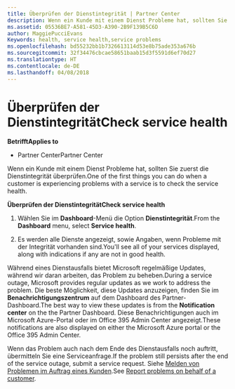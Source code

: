 ```yaml
---
title: Überprüfen der Dienstintegrität | Partner Center
description: Wenn ein Kunde mit einem Dienst Probleme hat, sollten Sie zuerst die Dienstintegrität überprüfen.
ms.assetid: 05536BE7-A581-45D3-A390-2B9F139B5C6D
author: MaggiePucciEvans
Keywords: health, service health,service problems
ms.openlocfilehash: bd55232bb1b7326613114d53e8b75ade353a676b
ms.sourcegitcommit: 32f34476cbcae58651baab15d3f5591d6ef70d27
ms.translationtype: HT
ms.contentlocale: de-DE
ms.lasthandoff: 04/08/2018
---
```

# <a name="check-service-health"></a><span data-ttu-id="c5eca-103">Überprüfen der Dienstintegrität</span><span class="sxs-lookup"><span data-stu-id="c5eca-103">Check service health</span></span>

**<span data-ttu-id="c5eca-104">Betrifft</span><span class="sxs-lookup"><span data-stu-id="c5eca-104">Applies to</span></span>**

-  <span data-ttu-id="c5eca-105">Partner Center</span><span class="sxs-lookup"><span data-stu-id="c5eca-105">Partner Center</span></span>

<span data-ttu-id="c5eca-106">Wenn ein Kunde mit einem Dienst Probleme hat, sollten Sie zuerst die Dienstintegrität überprüfen.</span><span class="sxs-lookup"><span data-stu-id="c5eca-106">One of the first things you can do when a customer is experiencing problems with a service is to check the service health.</span></span>

**<span data-ttu-id="c5eca-107">Überprüfen der Dienstintegrität</span><span class="sxs-lookup"><span data-stu-id="c5eca-107">Check service health</span></span>**

1.  <span data-ttu-id="c5eca-108">Wählen Sie im **Dashboard**-Menü die Option **Dienstintegrität**.</span><span class="sxs-lookup"><span data-stu-id="c5eca-108">From the **Dashboard** menu, select **Service health**.</span></span> 

2.  <span data-ttu-id="c5eca-109">Es werden alle Dienste angezeigt, sowie Angaben, wenn Probleme mit der Integrität vorhanden sind.</span><span class="sxs-lookup"><span data-stu-id="c5eca-109">You'll see all of your services displayed, along with indications if any are not in good health.</span></span> 

<span data-ttu-id="c5eca-110">Während eines Dienstausfalls bietet Microsoft regelmäßige Updates, während wir daran arbeiten, das Problem zu beheben.</span><span class="sxs-lookup"><span data-stu-id="c5eca-110">During a service outage, Microsoft provides regular updates as we work to address the problem.</span></span> <span data-ttu-id="c5eca-111">Die beste Möglichkeit, diese Updates anzuzeigen, finden Sie im **Benachrichtigungszentrum** auf dem Dashboard des Partner-Dashboard.</span><span class="sxs-lookup"><span data-stu-id="c5eca-111">The best way to view these updates is from the **Notification center** on the the Partner Dashboard.</span></span> <span data-ttu-id="c5eca-112">Diese Benachrichtigungen auch im Microsoft Azure-Portal oder im Office 395 Admin Center angezeigt.</span><span class="sxs-lookup"><span data-stu-id="c5eca-112">These notifications are also displayed on either the Microsoft Azure portal or the Office 395 Admin Center.</span></span>

<span data-ttu-id="c5eca-113">Wenn das Problem auch nach dem Ende des Dienstausfalls noch auftritt, übermitteln Sie eine Serviceanfrage.</span><span class="sxs-lookup"><span data-stu-id="c5eca-113">If the problem still persists after the end of the service outage, submit a service request.</span></span> <span data-ttu-id="c5eca-114">Siehe [Melden von Problemen im Auftrag eines Kunden](report-problems-on-behalf-of-a-customer.md).</span><span class="sxs-lookup"><span data-stu-id="c5eca-114">See [Report problems on behalf of a customer](report-problems-on-behalf-of-a-customer.md).</span></span>

 

 



